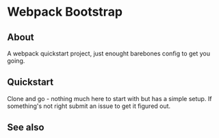 # Webpack Bootstrap

## About

A webpack quickstart project, just enought barebones config to get you going.

## Quickstart

Clone and go - nothing much here to start with but has a simple setup.  If something's not right submit an issue to get it figured out.

## See also

